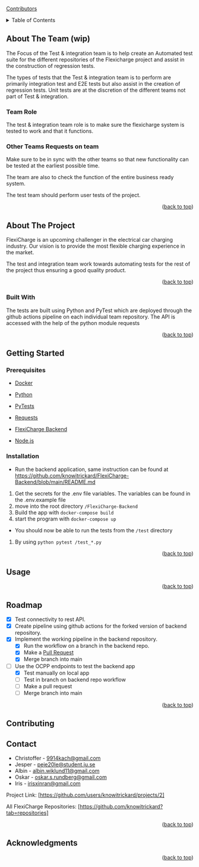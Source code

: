 
<a name="readme-top"></a>

[Contributors][contributors-url]


<!-- TABLE OF CONTENTS -->
<details>
  <summary>Table of Contents</summary>
  <ol>
    <li>
      <a href="#about-the-team">About The Team</a>
      <ul>
        <li><a href="#team-role">Team Role</a></li>
        <li><a href="#other-teams-requests-on-team">Other Teams Requests on team</a></li>
      </ul>
    </li>
    <li>
      <a href="#about-the-project">About The Project</a>
      <ul>
        <li><a href="#built-with">Built With</a></li>
      </ul>
    </li>
    <li>
      <a href="#getting-started">Getting Started</a>
      <ul>
        <li><a href="#prerequisites">Prerequisites</a></li>
        <li><a href="#installation">Installation</a></li>
      </ul>
    </li>
    <li><a href="#usage">Usage</a></li>
    <li><a href="#roadmap">Roadmap</a></li>
    <li><a href="#contributing">Contributing</a></li>
    <li><a href="#license">License</a></li>
    <li><a href="#contact">Contact</a></li>
    <li><a href="#acknowledgments">Acknowledgments</a></li>
  </ol>
</details>

<!-- ABOUT THE TEAM -->
## About The Team (wip)

The Focus of the Test & integration team is to help create an Automated test suite for the different repositories of the Flexicharge project and assist in the construction of regression tests. 

The types of tests that the Test & integration team is to perform are primarily integration test and E2E tests but also assist in the creation of regression tests. Unit tests are at the discretion of the different teams not part of Test & integration. 

### Team Role

The test & integration team role is to make sure the flexicharge system is tested to work and that it functions. 

### Other Teams Requests on team

Make sure to be in sync with the other teams so that new functionality can be tested at the earliest possible time. 

The team are also to check the function of the entire business ready system. 

The test team should perform user tests of the project. 

<p align="right">(<a href="#readme-top">back to top</a>)</p>



<!-- ABOUT THE PROJECT -->
## About The Project

FlexiCharge is an upcoming challenger in the electrical car charging industry.
Our vision is to provide the most flexible charging experience in the market.

The test and integration team work towards automating tests for the rest of the project thus ensuring a good quality product.

<p align="right">(<a href="#readme-top">back to top</a>)</p>

### Built With
The tests are built using Python and PyTest which are deployed through the github actions pipeline on each individual team repository.
The API is accessed with the help of the python module requests


<!--
This section should list any major frameworks/libraries used to bootstrap your project. Leave any add-ons/plugins for the acknowledgements section. Here are a few examples.

  [![Next][Next.js]][Next-url]
* [![React][React.js]][React-url]
* [![Vue][Vue.js]][Vue-url]
* [![Angular][Angular.io]][Angular-url]
* [![Svelte][Svelte.dev]][Svelte-url]
* [![Laravel][Laravel.com]][Laravel-url]
* [![Bootstrap][Bootstrap.com]][Bootstrap-url]
-->

<p align="right">(<a href="#readme-top">back to top</a>)</p>



<!-- GETTING STARTED -->
## Getting Started


### Prerequisites

- <a href="https://www.docker.com/">Docker</a>

- <a href="https://www.python.org/">Python</a>
- <a href="https://docs.pytest.org">PyTests</a>
- <a href="https://pypi.org/project/requests/">Requests</a>
- <a href="https://github.com/knowitrickard/FlexiCharge-Backend">FlexiCharge Backend</a>
- <a href="https://nodejs.org/en/">Node.js</a>


<!--This is an example of how to list things you need to use the software and how to install them.
* npm
  ```sh
  npm install npm@latest -g
  ```
-->
### Installation
- Run the backend application, same instruction can be found at https://github.com/knowitrickard/FlexiCharge-Backend/blob/main/README.md
1. Get the secrets for the .env file variables. The variables can be found in the .env.example file
2. move into the root directory ```/FlexiCharge-Backend```
3. Build the app with ```docker-compose build```
4. start the program with ```docker-compose up```
- You should now be able to run the tests from the ```/test``` directory 
1. By using ```python pytest /test_*.py``` 


<!--_Below is an example of how you can instruct your audience on installing and setting up your app. This template doesn't rely on any external dependencies or services._

2. Clone the repo
   ```sh
   git clone https://github.com/your_username_/Project-Name.git
   ```
3. Install NPM packages
   ```sh
   npm install
   ```
4. Enter your API in `config.js`
   ```js
   const API_KEY = 'ENTER YOUR API';
   ```

-->

<p align="right">(<a href="#readme-top">back to top</a>)</p>



<!-- USAGE EXAMPLES -->
## Usage


<!--
Use this space to show useful examples of how a project can be used. Additional screenshots, code examples and demos work well in this space. You may also link to more resources.

_For more examples, please refer to the [Documentation](https://example.com)_
-->

<p align="right">(<a href="#readme-top">back to top</a>)</p>



<!-- ROADMAP -->
## Roadmap

- [x] Test connectivity to rest API.
- [x] Create pipeline using github actions for the forked version of backend repository.
- [x] Implement the working pipeline in the backend repository. 
    - [x] Run the workflow on a branch in the backend repo.
    - [x] Make a <a href="https://github.com/knowitrickard/FlexiCharge-Backend/pull/163">Pull Request</a>
    - [x] Merge branch into main  
- [ ] Use the OCPP endpoints to test the backend app
    - [x] Test manually on local app 
    - [ ] Test in branch on backend repo workflow
    - [ ] Make a pull request
    - [ ] Merge branch into main

<p align="right">(<a href="#readme-top">back to top</a>)</p>



<!-- CONTRIBUTING -->
## Contributing

<!--
Contributions are what make the open source community such an amazing place to learn, inspire, and create. Any contributions you make are **greatly appreciated**.

If you have a suggestion that would make this better, please fork the repo and create a pull request. You can also simply open an issue with the tag "enhancement".
Don't forget to give the project a star! Thanks again!

1. Fork the Project
2. Create your Feature Branch (`git checkout -b feature/AmazingFeature`)
3. Commit your Changes (`git commit -m 'Add some AmazingFeature'`)
4. Push to the Branch (`git push origin feature/AmazingFeature`)
5. Open a Pull Request

<p align="right">(<a href="#readme-top">back to top</a>)</p>
-->



<!-- CONTACT -->
## Contact

- Christoffer - 9914kach@gmail.com
- Jesper - peje20le@student.ju.se
- Albin - albin.wiklund11@gmail.com
- Oskar - oskar.s.rundberg@gmail.com
- Iris - irisxinran@gmail.com

Project Link: [https://github.com/users/knowitrickard/projects/2]

All FlexiCharge Repositories: [https://github.com/knowitrickard?tab=repositories]

<p align="right">(<a href="#readme-top">back to top</a>)</p>



<!-- ACKNOWLEDGMENTS -->
## Acknowledgments


<!--
Use this space to list resources you find helpful and would like to give credit to. I've included a few of my favorites to kick things off!

* [Choose an Open Source License](https://choosealicense.com)
* [GitHub Emoji Cheat Sheet](https://www.webpagefx.com/tools/emoji-cheat-sheet)
* [Malven's Flexbox Cheatsheet](https://flexbox.malven.co/)
* [Malven's Grid Cheatsheet](https://grid.malven.co/)
* [Img Shields](https://shields.io)
* [GitHub Pages](https://pages.github.com)
* [Font Awesome](https://fontawesome.com)
* [React Icons](https://react-icons.github.io/react-icons/search)
-->
<p align="right">(<a href="#readme-top">back to top</a>)</p>



<!-- MARKDOWN LINKS & IMAGES -->
<!-- https://www.markdownguide.org/basic-syntax/#reference-style-links -->
[contributors-shield]: https://img.shields.io/github/contributors/othneildrew/Best-README-Template.svg?style=for-the-badge
[contributors-url]: https://github.com/knowitrickard/FlexiCharge-Test-and-integration/graphs/contributors
[product-screenshot]: images/screenshot.png
[Next.js]: https://img.shields.io/badge/next.js-000000?style=for-the-badge&logo=nextdotjs&logoColor=white
[Next-url]: https://nextjs.org/
[React.js]: https://img.shields.io/badge/React-20232A?style=for-the-badge&logo=react&logoColor=61DAFB
[React-url]: https://reactjs.org/
[Vue.js]: https://img.shields.io/badge/Vue.js-35495E?style=for-the-badge&logo=vuedotjs&logoColor=4FC08D
[Vue-url]: https://vuejs.org/
[Angular.io]: https://img.shields.io/badge/Angular-DD0031?style=for-the-badge&logo=angular&logoColor=white
[Angular-url]: https://angular.io/
[Svelte.dev]: https://img.shields.io/badge/Svelte-4A4A55?style=for-the-badge&logo=svelte&logoColor=FF3E00
[Svelte-url]: https://svelte.dev/
[Laravel.com]: https://img.shields.io/badge/Laravel-FF2D20?style=for-the-badge&logo=laravel&logoColor=white
[Laravel-url]: https://laravel.com
[Bootstrap.com]: https://img.shields.io/badge/Bootstrap-563D7C?style=for-the-badge&logo=bootstrap&logoColor=white
[Bootstrap-url]: https://getbootstrap.com
[JQuery.com]: https://img.shields.io/badge/jQuery-0769AD?style=for-the-badge&logo=jquery&logoColor=white
[JQuery-url]: https://jquery.com 

